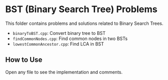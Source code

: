 # BST (Binary Search Tree) Problems

This folder contains problems and solutions related to Binary Search Trees.

- `binaryToBST.cpp`: Convert binary tree to BST
- `findCommonNodes.cpp`: Find common nodes in two BSTs
- `lowestCommonAncestor.cpp`: Find LCA in BST

## How to Use
Open any file to see the implementation and comments.
